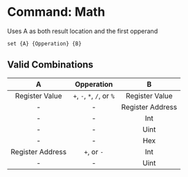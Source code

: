 # Command: Math
Uses A as both result location and the first opperand
```fiber
set {A} {Opperation} {B}
```

## Valid Combinations
| A | Opperation | B |
|:-:|:-:|:-:|
| Register Value | ``+``, ``-``, ``*``, ``/``, or ``%`` | Register Value
| - | - | Register Address
| - | - | Int
| - | - | Uint
| - | - | Hex
| Register Address | ``+``, or ``-`` | Int
| - | - | Uint

